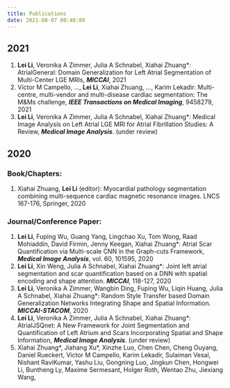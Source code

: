 ```yaml
---
title: Publications
date: 2021-08-07 00:40:09
---
```

## 2021
1.  **Lei Li**, Veronika A Zimmer, Julia A Schnabel, Xiahai Zhuang*: AtrialGeneral: Domain Generalization for Left Atrial Segmentation of Multi-Center LGE MRIs, ***MICCAI***, 2021
2.  Víctor M Campello, ..., **Lei Li**, Xiahai Zhuang, ..., Karim Lekadir: Multi-centre, multi-vendor and multi-disease cardiac segmentation: The M&Ms challenge, ***IEEE Transactions on Medical Imaging***, 9458279, 2021
3.  **Lei Li**, Veronika A Zimmer, Julia A Schnabel, Xiahai Zhuang*: Medical Image Analysis on Left Atrial LGE MRI for Atrial Fibrillation Studies: A Review, ***Medical Image Analysis***. (under review)


## 2020
### Book/Chapters:
1. Xiahai Zhuang, **Lei Li** (editor): Myocardial pathology segmentation combining multi-sequence cardiac
magnetic resonance images. LNCS 167-176, Springer, 2020

### Journal/Conference Paper:
1. **Lei Li**, Fuping Wu, Guang Yang, Lingchao Xu, Tom Wong, Raad Mohiaddin, David Firmin, Jenny Keegan, Xiahai Zhuang*: Atrial Scar Quantification via Multi-scale CNN in the Graph-cuts Framework, ***Medical Image Analysis***, vol. 60, 101595, 2020
2. **Lei Li**, Xin Weng, Julia A Schnabel, Xiahai Zhuang*: Joint left atrial segmentation and scar quantification based on a DNN with spatial encoding and shape attention. ***MICCAI***, 118-127, 2020
3. **Lei Li**, Veronika A Zimmer, Wangbin Ding, Fuping Wu, Liqin Huang, Julia A Schnabel, Xiahai Zhuang*: Random Style Transfer based Domain Generalization Networks Integrating Shape and Spatial Information. ***MICCAI-STACOM***, 2020
4. **Lei Li**, Veronika A Zimmer, Julia A Schnabel, Xiahai Zhuang*: AtrialJSQnet: A New Framework for Joint Segmentation and Quantification of Left Atrium and Scars Incorporating Spatial and Shape Information, ***Medical Image Analysis***. (under review)
5. Xiahai Zhuang*, Jiahang Xu*, Xinzhe Luo, Chen Chen, Cheng Ouyang, Daniel Rueckert, Victor M Campello, Karim Lekadir, Sulaiman Vesal, Nishant RaviKumar, Yashu Liu, Gongning Luo, Jingkun Chen, Hongwei Li, Buntheng Ly, Maxime Sermesant, Holger Roth, Wentao Zhu, Jiexiang Wang, 